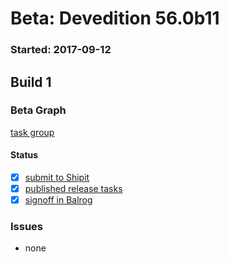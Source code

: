 # Beta: Devedition 56.0b11

### Started: 2017-09-12

## Build 1

### Beta Graph
[task group](https://tools.taskcluster.net/push-inspector/#/JhdnCN_xSDy34rgm7bSY8w)


#### Status
- [x] [submit to Shipit](https://wiki.mozilla.org/Release:Release_Automation_on_Mercurial:Starting_a_Release#Submit_to_Ship_It)
- [x] [published release tasks](../how-tos/relpro.md#4-publish-release)
- [x] [signoff in Balrog](../how-tos/relpro.md#3-signoffs)

### Issues
- none


